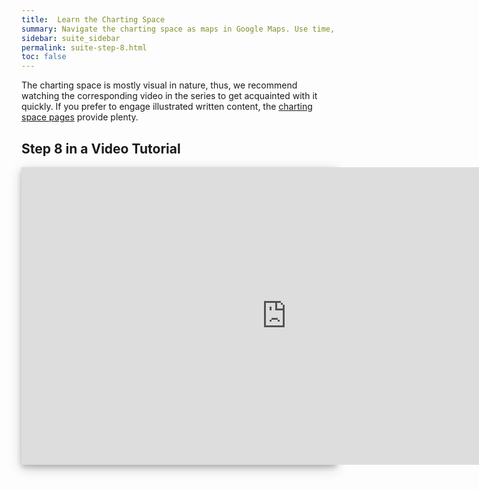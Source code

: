 ```yaml
---
title:  Learn the Charting Space
summary: Navigate the charting space as maps in Google Maps. Use time, rate and time frame scales to manipulate charts, and layer managers to access indicators. Combine multiple charts on time machines to syncronize charts relative to the time scale.
sidebar: suite_sidebar
permalink: suite-step-8.html
toc: false
---
```


The charting space is mostly visual in nature, thus, we recommend watching the corresponding video in the series to get acquainted with it quickly. If you prefer to engage illustrated written content, the [charting space pages](suite-fundamental-charting-space-concepts.html) provide plenty.

## Step 8 in a Video Tutorial

<div style="background-color: white; box-shadow: 0 4px 8px 0 rgba(0, 0, 0, 0.2), 0 6px 20px 0 rgba(0, 0, 0, 0.19); margin-bottom: 35px; max-width: 850px; max-height: 476px;">
<iframe width="848" height="476" src="https://www.youtube.com/embed/oyiXLoRhWPw" frameborder="0" allow="accelerometer; autoplay; encrypted-media; gyroscope; picture-in-picture" allowfullscreen></iframe>
</div>

